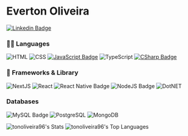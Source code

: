# Everton Oliveira
[![Linkedin Badge](https://img.shields.io/badge/-LinkedIn-blue?style=for-the-badge&logo=Linkedin&logoColor=white&link=https://www.linkedin.com/in/tonoliveira96/)](https://www.linkedin.com/in/tonoliveira96/)
### 👩‍💻 Languages 
![HTML](https://img.shields.io/badge/HTML5-E34F26?style=for-the-badge&logo=html5&logoColor=white)
![CSS](https://img.shields.io/badge/CSS3-1572B6?style=for-the-badge&logo=css3&logoColor=white)
[![JavaScript Badge](https://img.shields.io/badge/JavaScript-%23F7DF1E?style=for-the-badge&logo=JavaScript&logoColor=333333)]()
![TypeScript](https://img.shields.io/badge/TypeScript-007ACC?style=for-the-badge&logo=typescript&logoColor=white)
[![CSharp Badge](https://img.shields.io/badge/C%23-239120?style=for-the-badge&logo=csharp&logoColor=white)]()
### 🚀 Frameworks & Library
![NextJS](https://img.shields.io/badge/next%20js-000000?style=for-the-badge&logo=nextdotjs&logoColor=white)
![React](https://img.shields.io/badge/React-20232A?style=for-the-badge&logo=react&logoColor=61DAFB)
![React Native Badge](https://img.shields.io/badge/React%20Native-%230088CC?style=for-the-badge&logo=React&logoColor=white)
![NodeJS Badge](https://img.shields.io/badge/NodeJS-%23339933?style=for-the-badge&logo=Node.js&logoColor=white)
![DotNET](https://img.shields.io/badge/.NET-512BD4?style=for-the-badge&logo=dotnet&logoColor=white)
###  Databases
![MySQL Badge](https://img.shields.io/badge/MySQL-%234479A1?style=for-the-badge&logo=MySQL&logoColor=white)
![PostgreSQL](https://img.shields.io/badge/PostgreSQL-316192?style=for-the-badge&logo=postgresql&logoColor=white)
![MongoDB](https://img.shields.io/badge/MongoDB-4EA94B?style=for-the-badge&logo=mongodb&logoColor=white)

![tonoliveira96's Stats](https://github-readme-stats.vercel.app/api?username=tonoliveira96&theme=dark&show_icons=true&hide_border=true&count_private=true&hide=contribs)
![tonoliveira96's Top Languages](https://github-readme-stats.vercel.app/api/top-langs/?username=tonoliveira96&theme=dark&show_icons=true&hide_border=true&layout=compact)

<!--
**tonoliveira96/tonoliveira96** is a ✨ _special_ ✨ repository because its `README.md` (this file) appears on your GitHub profile.

Here are some ideas to get you started:

- 🔭 I’m currently working on ...
- 🌱 I’m currently learning ...
- 👯 I’m looking to collaborate on ...
- 🤔 I’m looking for help with ...
- 💬 Ask me about ...
- 📫 How to reach me: ...
- 😄 Pronouns: ...
- ⚡ Fun fact: ...
